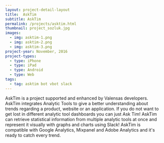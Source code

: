 ```yaml
---
layout: project-detail-layout
title:  AskTim
subtitle: AskTim
permalink: /projects/asktim.html
thumbnail: project_sozluk.jpg
images:
  - img: asktim-1.png
  - img: asktim-2.png
  - img: asktim-3.png
project-year: November, 2016
project-types:
  - type: iPhone
  - type: iPad
  - type: Android
  - type: Web
tags:
  - tag: asktim bot vbot slack
---
```


AskTim is a project supported and enhanced by Valensas developers. AskTim integrates Analytic Tools to give a better understanding about trends regarding a product, website or an application. If you do not want to get lost in different analytic tool dashboards you can just Ask Tim! AskTim  can retrieve statistical information from multiple analytic tools at once and represent it visually with graphs and charts using Slack! AskTim is compatible with Google Analytics, Mixpanel and Adobe Analytics and it's ready to catch every trend.

